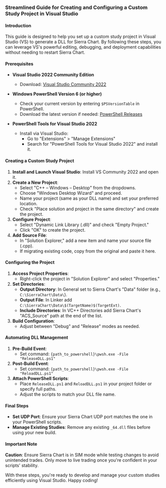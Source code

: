 ### Streamlined Guide for Creating and Configuring a Custom Study Project in Visual Studio

#### Introduction

This guide is designed to help you set up a custom study project in Visual Studio (VS) to generate a DLL for Sierra Chart. By following these steps, you can leverage VS's powerful editing, debugging, and deployment capabilities without needing to restart Sierra Chart.

#### Prerequisites

- **Visual Studio 2022 Community Edition**
  - Download: [Visual Studio Community 2022](https://visualstudio.microsoft.com/vs/community/)

- **Windows PowerShell Version 6 (or higher)**
  - Check your current version by entering `$PSVersionTable` in PowerShell.
  - Download the latest version if needed: [PowerShell Releases](https://github.com/PowerShell/PowerShell/releases)

- **PowerShell Tools for Visual Studio 2022**
  - Install via Visual Studio:
    - Go to "Extensions" > "Manage Extensions"
    - Search for "PowerShell Tools for Visual Studio 2022" and install it.

#### Creating a Custom Study Project

1. **Install and Launch Visual Studio**: Install VS Community 2022 and open it.
2. **Create a New Project**:
   - Select "C++ – Windows – Desktop" from the dropdowns.
   - Choose "Windows Desktop Wizard" and proceed.
   - Name your project (same as your DLL name) and set your preferred location.
   - Check "Place solution and project in the same directory" and create the project.
3. **Configure Project**:
   - Select "Dynamic Link Library (.dll)" and check "Empty Project."
   - Click "OK" to create the project.
4. **Add Source File**:
   - In "Solution Explorer," add a new item and name your source file (.cpp).
   - If migrating existing code, copy from the original and paste it here.

#### Configuring the Project

1. **Access Project Properties**:
   - Right-click the project in "Solution Explorer" and select "Properties."
2. **Set Directories**:
   - **Output Directory**: In General set to Sierra Chart's "Data" folder (e.g., `C:\SierraChart\Data\`).
   - **Output File**: In Linker add `C:\SierraChart\Data\$(TargetName)$(TargetExt)`.
   - **Include Directories**: In VC++ Directories add Sierra Chart's "ACS_Source" path at the end of the list.
3. **Build Configuration**:
   - Adjust between "Debug" and "Release" modes as needed.

#### Automating DLL Management

1. **Pre-Build Event**:
   - Set command: `{path_to_powershell}\pwsh.exe -File "ReleaseDLL.ps1"`
2. **Post-Build Event**:
   - Set command: `{path_to_powershell}\pwsh.exe -File "ReloadDLL.ps1"`
3. **Attach PowerShell Scripts**:
   - Place `ReleaseDLL.ps1` and `ReloadDLL.ps1` in your project folder or specify full paths.
   - Adjust the scripts to match your DLL file name.

#### Final Steps

- **Set UDP Port**: Ensure your Sierra Chart UDP port matches the one in your PowerShell scripts.
- **Manage Existing Studies**: Remove any existing `_64.dll` files before using your new build.

#### Important Note

**Caution**: Ensure Sierra Chart is in SIM mode while testing changes to avoid unintended trades. Only move to live trading once you're confident in your scripts' stability.

With these steps, you're ready to develop and manage your custom studies efficiently using Visual Studio. Happy coding!
